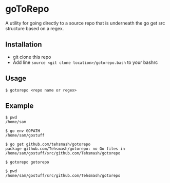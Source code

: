 # goToRepo
A utility for going directly to a source repo that is underneath the go get src structure based on a regex.

## Installation

* git clone this repo
* Add line `source <git clone location>/gotorepo.bash` to your bashrc

## Usage

`$ gotorepo <repo name or regex>`

## Example

```
$ pwd
/home/sam

$ go env GOPATH
/home/sam/gostuff

$ go get github.com/tehsmash/gotorepo
package github.com/Tehsmash/gotorepo: no Go files in /home/sam/gostuff/src/github.com/Tehsmash/gotorepo

$ gotorepo gotorepo

$ pwd
/home/sam/gostuff/src/github.com/Tehsmash/gotorepo
```
